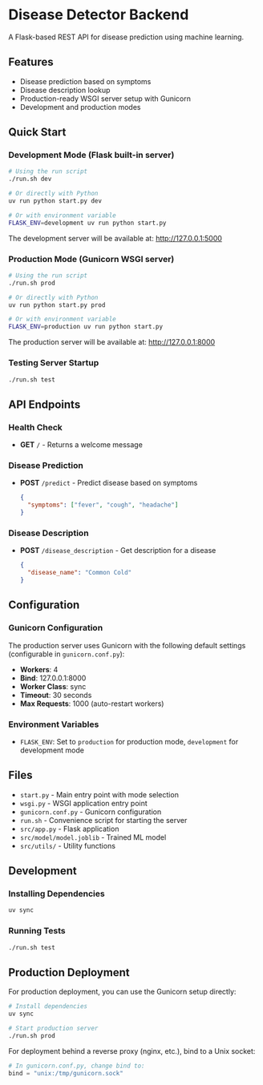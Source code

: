 # Disease Detector Backend

A Flask-based REST API for disease prediction using machine learning.

## Features

- Disease prediction based on symptoms
- Disease description lookup
- Production-ready WSGI server setup with Gunicorn
- Development and production modes

## Quick Start

### Development Mode (Flask built-in server)

```bash
# Using the run script
./run.sh dev

# Or directly with Python
uv run python start.py dev

# Or with environment variable
FLASK_ENV=development uv run python start.py
```

The development server will be available at: http://127.0.0.1:5000

### Production Mode (Gunicorn WSGI server)

```bash
# Using the run script
./run.sh prod

# Or directly with Python
uv run python start.py prod

# Or with environment variable
FLASK_ENV=production uv run python start.py
```

The production server will be available at: http://127.0.0.1:8000

### Testing Server Startup

```bash
./run.sh test
```

## API Endpoints

### Health Check

- **GET** `/` - Returns a welcome message

### Disease Prediction

- **POST** `/predict` - Predict disease based on symptoms
  ```json
  {
    "symptoms": ["fever", "cough", "headache"]
  }
  ```

### Disease Description

- **POST** `/disease_description` - Get description for a disease
  ```json
  {
    "disease_name": "Common Cold"
  }
  ```

## Configuration

### Gunicorn Configuration

The production server uses Gunicorn with the following default settings (configurable in `gunicorn.conf.py`):

- **Workers**: 4
- **Bind**: 127.0.0.1:8000
- **Worker Class**: sync
- **Timeout**: 30 seconds
- **Max Requests**: 1000 (auto-restart workers)

### Environment Variables

- `FLASK_ENV`: Set to `production` for production mode, `development` for development mode

## Files

- `start.py` - Main entry point with mode selection
- `wsgi.py` - WSGI application entry point
- `gunicorn.conf.py` - Gunicorn configuration
- `run.sh` - Convenience script for starting the server
- `src/app.py` - Flask application
- `src/model/model.joblib` - Trained ML model
- `src/utils/` - Utility functions

## Development

### Installing Dependencies

```bash
uv sync
```

### Running Tests

```bash
./run.sh test
```

## Production Deployment

For production deployment, you can use the Gunicorn setup directly:

```bash
# Install dependencies
uv sync

# Start production server
./run.sh prod
```

For deployment behind a reverse proxy (nginx, etc.), bind to a Unix socket:

```python
# In gunicorn.conf.py, change bind to:
bind = "unix:/tmp/gunicorn.sock"
```
